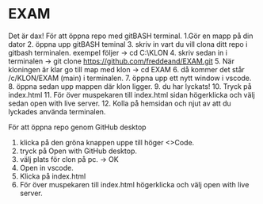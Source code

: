 # EXAM
Det är dax! 
För att öppna repo med gitBASH terminal.
1.Gör en mapp på din dator
2. öppna upp gitBASH teminal
3. skriv in vart du vill clona ditt repo i gitbash terminalen. exempel följer -> cd C:\KLON
4. skriv sedan in i terminalen -> git clone https://github.com/freddeand/EXAM.git
5. När kloningen är klar go till map med klon -> cd EXAM
6. då kommer det står /c/KLON/EXAM (main) i terminalen.
7. öppna upp ett nytt window i vscode.
8. öppna sedan upp mappen där klon ligger.
9. du har lyckats!
10. Tryck på index.html
11. För över muspekaren till index.html sidan högerklicka och välj sedan open with live server.
12. Kolla på hemsidan och njut av att du lyckades använda terminalen.


För att öppna repo genom GitHub desktop
1. klicka på den gröna knappen uppe till höger <>Code.
2. tryck på Open with GitHub desktop.
3. välj plats för clon på pc. -> OK
4. Open in vscode.
5. Klicka på index.html
6. För över muspekaren till index.html högerklicka och välj open with live server.